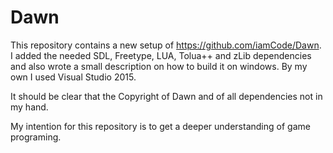 # Dawn

This repository contains a new setup of https://github.com/iamCode/Dawn.
I added the needed SDL, Freetype, LUA, Tolua++ and zLib dependencies and also wrote a small description on how to build it on windows.
By my own I used Visual Studio 2015.

It should be clear that the Copyright of Dawn and of all dependencies not in my hand.

My intention for this repository is to get a deeper understanding of game programing.
